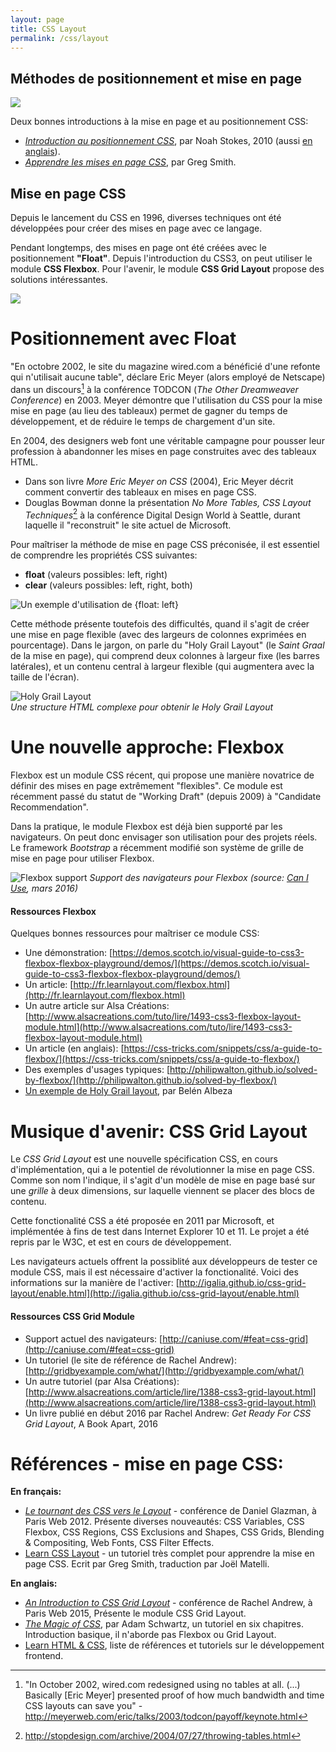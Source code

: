```yaml
---
layout: page
title: CSS Layout
permalink: /css/layout
---
```


Méthodes de positionnement et mise en page
----------

![](/cours-web/cours-css/img/stores-css.gif)

Deux bonnes introductions à la mise en page et au positionnement CSS:

* *[Introduction au positionnement CSS](http://www.pompage.net/traduction/introduction-au-positionnement-css)*, par Noah Stokes, 2010 (aussi [en anglais](http://alistapart.com/article/css-positioning-101)).
* *[Apprendre les mises en page CSS](http://fr.learnlayout.com/)*, par Greg Smith.

Mise en page CSS
----------

Depuis le lancement du CSS en 1996, diverses techniques ont été développées pour créer des mises en page avec ce langage.

Pendant longtemps, des mises en page ont été créées avec le positionnement **"Float"**. Depuis l'introduction du CSS3, on peut utiliser le module **CSS Flexbox**. Pour l'avenir, le module **CSS Grid Layout** propose des solutions intéressantes.

![](/cours-web/cours-css/img/Strips-Vieux-coder-VS-jeune-codeur.jpg)

Positionnement avec Float
===

"En octobre 2002, le site du magazine wired.com a bénéficié d'une refonte qui n'utilisait aucune table", déclare Eric Meyer (alors employé de Netscape) dans un discours[^1] à la conférence TODCON (*The Other Dreamweaver Conference*) en 2003. Meyer démontre que l'utilisation du CSS pour la mise mise en page (au lieu des tableaux) permet de gagner du temps de développement, et de réduire le temps de chargement d'un site.

[^1]: "In October 2002, wired.com redesigned using no tables at all. (...) Basically [Eric Meyer] presented proof of how much bandwidth and time CSS layouts can save you" - http://meyerweb.com/eric/talks/2003/todcon/payoff/keynote.html

En 2004, des designers web font une véritable campagne pour pousser leur profession à abandonner les mises en page construites avec des tableaux HTML. 

- Dans son livre *More Eric Meyer on CSS* (2004), Eric Meyer décrit comment convertir des tableaux en mises en page CSS.
- Douglas Bowman donne la présentation *No More Tables, CSS Layout Techniques*[^2] à la conférence Digital Design World à Seattle, durant laquelle il "reconstruit" le site actuel de Microsoft.

[^2]: http://stopdesign.com/archive/2004/07/27/throwing-tables.html

Pour maîtriser la méthode de mise en page CSS préconisée, il est essentiel de comprendre les propriétés CSS suivantes:

- **float** (valeurs possibles: left, right)
- **clear** (valeurs possibles: left, right, both)

![Un exemple d'utilisation de {float: left}](/cours-web/cours-css/img/layout-float2p.png)

Cette méthode présente toutefois des difficultés, quand il s'agit de créer une mise en page flexible (avec des largeurs de colonnes exprimées en pourcentage). Dans le jargon, on parle du "Holy Grail Layout" (le *Saint Graal* de la mise en page), qui comprend deux colonnes à largeur fixe (les barres latérales), et un contenu central à largeur flexible (qui augmentera avec la taille de l'écran).

![Holy Grail Layout](/cours-web/cours-css/img/holy-grail-div-structure.png)    
*Une structure HTML complexe pour obtenir le Holy Grail Layout*

Une nouvelle approche: Flexbox
===

Flexbox est un module CSS récent, qui propose une manière novatrice de définir des mises en page extrêmement "flexibles". Ce module est récemment passé du statut de "Working Draft" (depuis 2009) à "Candidate Recommendation". 

Dans la pratique, le module Flexbox est déjà bien supporté par les navigateurs. On peut donc envisager son utilisation pour des projets réels. Le framework *Bootstrap* a récemment modifié son système de grille de mise en page pour utiliser Flexbox.

![Flexbox support](/cours-web/cours-css/img/flexbox-caniuse.png)
*Support des navigateurs pour Flexbox (source: [Can I Use](http://caniuse.com/#feat=flexbox), mars 2016)*

#### Ressources Flexbox

Quelques bonnes ressources pour maîtriser ce module CSS:

- Une démonstration: [https://demos.scotch.io/visual-guide-to-css3-flexbox-flexbox-playground/demos/](https://demos.scotch.io/visual-guide-to-css3-flexbox-flexbox-playground/demos/)
- Un article: [http://fr.learnlayout.com/flexbox.html](http://fr.learnlayout.com/flexbox.html)
- Un autre article sur Alsa Créations:
[http://www.alsacreations.com/tuto/lire/1493-css3-flexbox-layout-module.html](http://www.alsacreations.com/tuto/lire/1493-css3-flexbox-layout-module.html)
- Un article (en anglais): 
[https://css-tricks.com/snippets/css/a-guide-to-flexbox/](https://css-tricks.com/snippets/css/a-guide-to-flexbox/)
- Des exemples d'usages typiques:
[http://philipwalton.github.io/solved-by-flexbox/](http://philipwalton.github.io/solved-by-flexbox/)
- [Un exemple de Holy Grail layout](https://jsfiddle.net/n7nk0hac/79/), par Belén Albeza

Musique d'avenir: CSS Grid Layout
===

Le *CSS Grid Layout* est une nouvelle spécification CSS, en cours d'implémentation, qui a le potentiel de révolutionner la mise en page CSS. Comme son nom l'indique, il s'agit d'un modèle de mise en page basé sur une *grille* à deux dimensions, sur laquelle viennent se placer des blocs de contenu.

Cette fonctionalité CSS a été proposée en 2011 par Microsoft, et implémentée à fins de test dans Internet Explorer 10 et 11. Le projet a été repris par le W3C, et est en cours de développement.

Les navigateurs actuels offrent la possiblité aux développeurs de tester ce module CSS, mais il est nécessaire d'activer la fonctionalité. Voici des informations sur la manière de l'activer: [http://igalia.github.io/css-grid-layout/enable.html](http://igalia.github.io/css-grid-layout/enable.html)

#### Ressources CSS Grid Module

* Support actuel des navigateurs: [http://caniuse.com/#feat=css-grid](http://caniuse.com/#feat=css-grid)
* Un tutoriel (le site de référence de Rachel Andrew): [http://gridbyexample.com/what/](http://gridbyexample.com/what/)
* Un autre tutoriel (par Alsa Créations):
[http://www.alsacreations.com/article/lire/1388-css3-grid-layout.html](http://www.alsacreations.com/article/lire/1388-css3-grid-layout.html)
* Un livre publié en début 2016 par Rachel Andrew: *Get Ready For CSS Grid Layout*, A Book Apart, 2016

Références - mise en page CSS:
===

**En français:**

- *[Le tournant des CSS vers le Layout](http://www.paris-web.fr/2012/conferences/le-tournant-des-css-vers-le-layout.php)* - conférence de Daniel Glazman, à Paris Web 2012. Présente diverses nouveautés: CSS Variables, CSS Flexbox, CSS Regions, CSS Exclusions and Shapes, CSS Grids, Blending & Compositing, Web Fonts, CSS Filter Effects.
- [Learn CSS Layout](http://fr.learnlayout.com/) - un tutoriel très complet pour apprendre la mise en page CSS. Ecrit par Greg Smith, traduction par Joël Matelli.

**En anglais:**

- *[An Introduction to CSS Grid Layout](http://www.paris-web.fr/2015/conferences/an-introduction-to-css-grid-layout.php)* - conférence de Rachel Andrew, à Paris Web 2015, Présente le module CSS Grid Layout.
- *[The Magic of CSS](http://adamschwartz.co/magic-of-css/)*, par Adam Schwartz, un tutoriel en six chapitres. Introduction basique, il n'aborde pas Flexbox ou Grid Layout.
- [Learn HTML & CSS](http://www.frontendhandbook.com/learning/html-css.html), liste de références et tutoriels sur le développement frontend.

